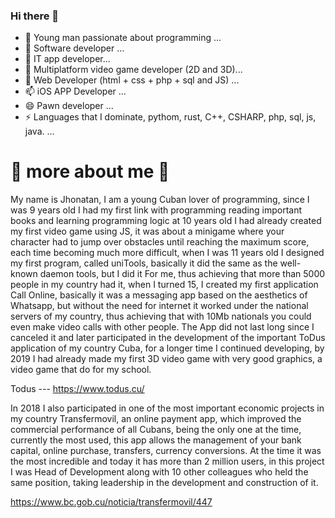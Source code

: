 ### Hi there 👋

<!--
**eltiojhon7/eltiojhon7** is a ✨ _special_ ✨ repository because its `README.md` (this file) appears on your GitHub profile.

Here are some ideas to get you started:

- 🔭 I’m currently working on ...
- 🌱 I’m currently learning ...
- 👯 I’m looking to collaborate on ...
- 🤔 I’m looking for help with ...
- 💬 Ask me about ...
- 📫 How to reach me: ...
- 😄 Pronouns: ...
- ⚡ Fun fact: ...
-->
- 🔭 Young man passionate about programming ...
- 🌱 Software developer ...
- 👯 IT app developer...
- 🤔 Multiplatform video game developer (2D and 3D)...
- 💬 Web Developer (html + css + php + sql and JS) ...
- 📫 iOS APP Developer ...
- 😄 Pawn developer ...
- ⚡ Languages ​​that I dominate, pythom, rust, C++, CSHARP, php, sql, js, java. ...

# 👀 more about me 👀

My name is Jhonatan, I am a young Cuban lover of programming, since I was 9 years old I had my first link with programming reading important books and learning programming logic at 10 years old I had already created my first video game using JS, it was about a minigame where your character had to jump over obstacles until reaching the maximum score, each time becoming much more difficult, when I was 11 years old I designed my first program, called uniTools, basically it did the same as the well-known daemon tools, but I did it For me, thus achieving that more than 5000 people in my country had it, when I turned 15, I created my first application Call Online, basically it was a messaging app based on the aesthetics of Whatsapp, but without the need for internet it worked under the national servers of my country, thus achieving that with 10Mb nationals you could even make video calls with other people. The App did not last long since I canceled it and later participated in the development of the important ToDus application of my country Cuba, for a longer time I continued developing, by 2019 I had already made my first 3D video game with very good graphics, a video game that do for my school.

Todus --- https://www.todus.cu/


In 2018 I also participated in one of the most important economic projects in my country Transfermovil, an online payment app, which improved the commercial performance of all Cubans, being the only one at the time, currently the most used, this app allows the management of your bank capital, online purchase, transfers, currency conversions. At the time it was the most incredible and today it has more than 2 million users, in this project I was Head of Development along with 10 other colleagues who held the same position, taking leadership in the development and construction of it.


https://www.bc.gob.cu/noticia/transfermovil/447

